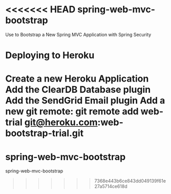 <<<<<<< HEAD
spring-web-mvc-bootstrap
========================

Use to Bootstrap a New Spring MVC Application with Spring Security


Deploying to Heroku
===================

Create a new Heroku Application
Add the ClearDB Database plugin
Add the SendGrid Email plugin
Add a new git remote: git remote add web-trial git@heroku.com:web-bootstrap-trial.git
=======
spring-web-mvc-bootstrap
========================

spring-web-mvc-bootstrap
>>>>>>> 7368e443b6ce843dd049139f61e27a5714ce618d

